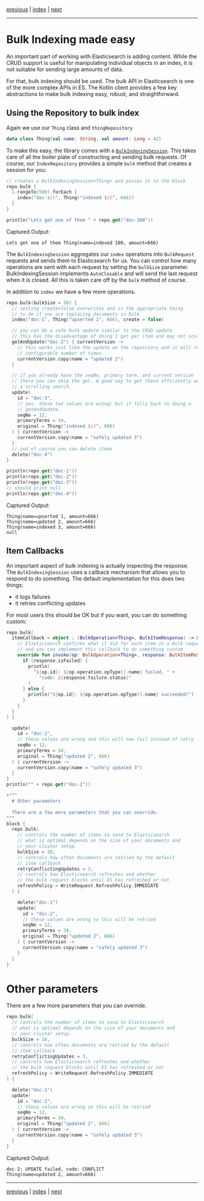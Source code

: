 [previous](crud-support.md) | [index](index.md) | [next](search.md)

___

# Bulk Indexing made easy 

An important part of working with Elasticsearch is adding content. While the CRUD support is useful
for manipulating individual objects in an index, it is not suitable for sending large amounts of data.

For that, bulk indexing should be used. The bulk API in Elasticsearch is one of the more complex APIs
in ES. The Kotlin client provides a few key abstractions to make bulk indexing easy, robust, 
and straightforward.

## Using the Repository to bulk index

Again we use our `Thing` class and `thingRepository`

```kotlin
data class Thing(val name: String, val amount: Long = 42)
```

To make this easy, the library comes with a [`BulkIndexingSession`](https://github.com/jillesvangurp/es-kotlin-wrapper-client/tree/master/src/main/kotlin/com/jillesvangurp/eskotlinwrapper/BulkIndexingSession.kt). This takes care
of all the boiler plate of constructing and sending bulk requests. Of course, our `IndexRepository` provides a
simple `bulk` method that creates a session for you:

```kotlin
// creates a BulkIndexingSession<Thing> and passes it to the block
repo.bulk {
  1.rangeTo(500).forEach {
    index("doc-$it", Thing("indexed $it", 666))
  }
}

println("Lets get one of them " + repo.get("doc-100"))
```

Captured Output:

```
Lets get one of them Thing(name=indexed 100, amount=666)

```

The `BulkIndexingSession` aggregates our `index` operations into `BulkRequest` 
requests and sends them to Elasticsearch for us. You can control how many operations are sent 
with each request by setting the `bulkSize` parameter. BulkIndexingSession implements `AutoClosable`
and will send the last request when it is closed. All this is taken care off by the `bulk` method of
course.

In addition to `index` we have a few more operations.

```kotlin
repo.bulk(bulkSize = 50) {
  // setting create=false overwrites and is the appropriate thing
  // to do if you are replacing documents in bulk
  index("doc-1", Thing("upserted 1", 666), create = false)

  // you can do a safe bulk update similar to the CRUD update.
  // this has the disadvantage of doing 1 get per item and may not scale
  getAndUpdate("doc-2") { currentVersion ->
    // this works just like the update on the repository and it will retry a
    // configurable number of times.
    currentVersion.copy(name = "updated 2")
  }

  // if you already have the seqNo, primary term, and current version
  // there you can skip the get. A good way to get these efficiently would be
  // a scrolling search.
  update(
    id = "doc-3",
    // yes, these two values are wrong; but it falls back to doing a
    // getAndUpdate.
    seqNo = 12,
    primaryTerms = 34,
    original = Thing("indexed $it", 666)
  ) { currentVersion ->
    currentVersion.copy(name = "safely updated 3")
  }
  // and of course you can delete items
  delete("doc-4")
}

println(repo.get("doc-1"))
println(repo.get("doc-2"))
println(repo.get("doc-3"))
// should print null
println(repo.get("doc-4"))
```

Captured Output:

```
Thing(name=upserted 1, amount=666)
Thing(name=updated 2, amount=666)
Thing(name=indexed 3, amount=666)
null

```

## Item Callbacks

An important aspect of bulk indexing is actually inspecting the response. The `BulkIndexingSession`
uses a callback mechanism that allows you to respond to do something. The default implementation for
this does two things: 

- it logs failures
- it retries conflicting updates

For most users this should be OK but if you want, you can do something custom:

```kotlin
repo.bulk(
  itemCallback = object : (BulkOperation<Thing>, BulkItemResponse) -> Unit {
    // Elasticsearch confirms what it did for each item in a bulk request
    // and you can implement this callback to do something custom
    override fun invoke(op: BulkOperation<Thing>, response: BulkItemResponse) {
      if (response.isFailed) {
        println(
          "${op.id}: ${op.operation.opType().name} failed, " +
            "code: ${response.failure.status}"
        )
      } else {
        println("${op.id}: ${op.operation.opType().name} succeeded!")
      }
    }
  }
) {

  update(
    id = "doc-2",
    // these values are wrong and this will now fail instead of retry
    seqNo = 12,
    primaryTerms = 34,
    original = Thing("updated 2", 666)
  ) { currentVersion ->
    currentVersion.copy(name = "safely updated 3")
  }
}
println("" + repo.get("doc-2"))

+"""
  # Other parameters
  
  There are a few more parameters that you can override.
"""
block {
  repo.bulk(
    // controls the number of items to send to Elasticsearch
    // what is optimal depends on the size of your documents and
    // your cluster setup.
    bulkSize = 10,
    // controls how often documents are retried by the default
    // item callback
    retryConflictingUpdates = 3,
    // controls how Elasticsearch refreshes and whether
    // the bulk request blocks until ES has refreshed or not
    refreshPolicy = WriteRequest.RefreshPolicy.IMMEDIATE
  ) {

    delete("doc-1")
    update(
      id = "doc-2",
      // these values are wrong so this will be retried
      seqNo = 12,
      primaryTerms = 34,
      original = Thing("updated 2", 666)
    ) { currentVersion ->
      currentVersion.copy(name = "safely updated 3")
    }
  }
}
```

# Other parameters

There are a few more parameters that you can override.

```kotlin
repo.bulk(
  // controls the number of items to send to Elasticsearch
  // what is optimal depends on the size of your documents and
  // your cluster setup.
  bulkSize = 10,
  // controls how often documents are retried by the default
  // item callback
  retryConflictingUpdates = 3,
  // controls how Elasticsearch refreshes and whether
  // the bulk request blocks until ES has refreshed or not
  refreshPolicy = WriteRequest.RefreshPolicy.IMMEDIATE
) {

  delete("doc-1")
  update(
    id = "doc-2",
    // these values are wrong so this will be retried
    seqNo = 12,
    primaryTerms = 34,
    original = Thing("updated 2", 666)
  ) { currentVersion ->
    currentVersion.copy(name = "safely updated 3")
  }
}
```

Captured Output:

```
doc-2: UPDATE failed, code: CONFLICT
Thing(name=updated 2, amount=666)

```


___

[previous](crud-support.md) | [index](index.md) | [next](search.md)

